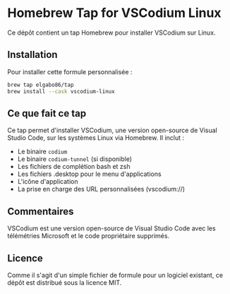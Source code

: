 # Homebrew Tap for VSCodium Linux

Ce dépôt contient un tap Homebrew pour installer VSCodium sur Linux.

## Installation

Pour installer cette formule personnalisée :

```bash
brew tap elgabo86/tap
brew install --cask vscodium-linux
```

## Ce que fait ce tap

Ce tap permet d'installer VSCodium, une version open-source de Visual Studio Code, sur les systèmes Linux via Homebrew. Il inclut :

- Le binaire `codium`
- Le binaire `codium-tunnel` (si disponible)
- Les fichiers de complétion bash et zsh
- Les fichiers .desktop pour le menu d'applications
- L'icône d'application
- La prise en charge des URL personnalisées (vscodium://)

## Commentaires

VSCodium est une version open-source de Visual Studio Code avec les télémétries Microsoft et le code propriétaire supprimés.

## Licence

Comme il s'agit d'un simple fichier de formule pour un logiciel existant, ce dépôt est distribué sous la licence MIT.